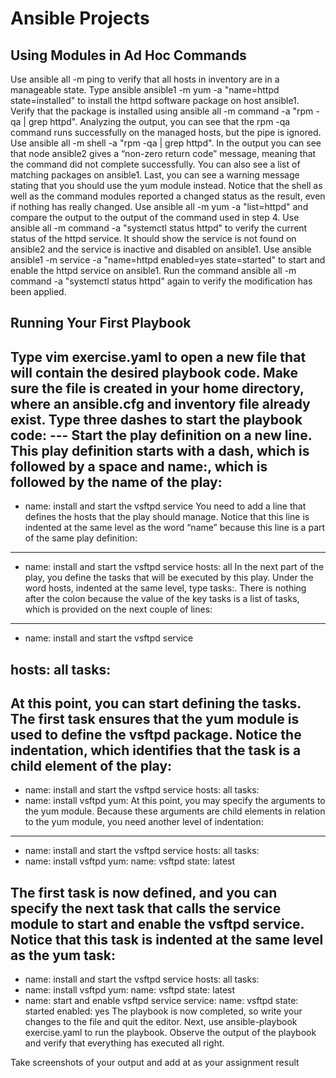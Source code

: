 # Ansible Projects

## Using Modules in Ad Hoc Commands
Use ansible all -m ping to verify that all hosts in inventory are in a manageable state.
Type ansible ansible1 -m yum -a "name=httpd state=installed" to install the httpd software package on host ansible1.
Verify that the package is installed using ansible all -m command -a "rpm -qa | grep httpd". Analyzing the output, you can see that the rpm -qa command runs successfully on the managed hosts, but the pipe is ignored.
Use ansible all -m shell -a "rpm -qa | grep httpd". In the output you
can see that node ansible2 gives a “non-zero return code” message, meaning that the command did not complete successfully. You can also see a list of matching packages on ansible1. Last, you can see a warning message stating that you should use the yum module instead. Notice that the shell as well as the command modules reported a changed status as the result, even if nothing has really changed.
Use ansible all -m yum -a "list=httpd" and compare the output to the output of the command used in step 4.
Use ansible all -m command -a "systemctl status httpd" to verify the current status of the httpd service. It should show the service is not found on ansible2 and the service is inactive and disabled on ansible1.
Use ansible ansible1 -m service -a "name=httpd enabled=yes state=started" to start and enable the httpd service on ansible1.
Run the command ansible all -m command -a "systemctl status httpd" again to verify the modification has been applied.

## Running Your First Playbook

Type vim exercise.yaml to open a new file that will contain the desired playbook code. Make sure the file is created in your home directory, where an ansible.cfg and inventory file already exist.
Type three dashes to start the playbook code: 
--- Start the play definition on a new line. 
This play definition starts with a dash, which is followed by a space and name:, which is followed by the name of the play:
---
- name: install and start the vsftpd service
You need to add a line that defines the hosts that the play should manage. Notice that this line is indented at the same level as the word “name” because this line is a part of the same play definition:
---
- name: install and start the vsftpd service hosts: all
In the next part of the play, you define the tasks that will be executed by this play. Under the word hosts, indented at the same level, type tasks:. There is nothing after the colon because the value of the key tasks is a list of tasks, which is provided on the next couple of lines:
---
- name: install and start the vsftpd service

## hosts: all tasks:

At this point, you can start defining the tasks. The first task ensures that the yum module is used to define the vsftpd package. Notice the indentation, which identifies that the task is a child element of the play:
---
- name: install and start the vsftpd service hosts: all
tasks:
- name: install vsftpd
yum:
At this point, you may specify the arguments to the yum module. Because these arguments are child elements in relation to the yum module, you need another level of indentation:
---
- name: install and start the vsftpd service hosts: all
tasks:
- name: install vsftpd
yum:
name: vsftpd state: latest

The first task is now defined, and you can specify the next task that calls the service module to start and enable the vsftpd service. Notice that this task is indented at the same level as the yum task:
---
- name: install and start the vsftpd service hosts: all
tasks:
- name: install vsftpd
yum:
name: vsftpd state: latest
- name: start and enable vsftpd service service:
name: vsftpd state: started enabled: yes
The playbook is now completed, so write your changes to the file and quit the editor. Next, use ansible-playbook exercise.yaml to run the playbook.
Observe the output of the playbook and verify that everything has executed all right.


Take screenshots of your output and add at as your assignment result
